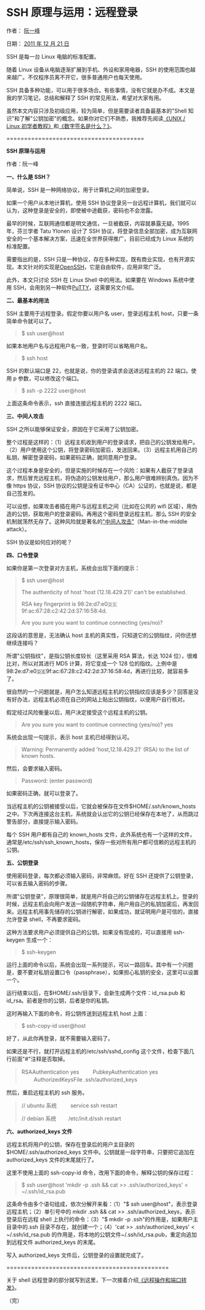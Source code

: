 # SSH 原理与运用：远程登录

作者： [阮一峰](https://www.ruanyifeng.com/)

日期： [2011 年 12 月 21 日](https://www.ruanyifeng.com/blog/2011/12/)

SSH 是每一台 Linux 电脑的标准配置。

随着 Linux 设备从电脑逐渐扩展到手机、外设和家用电器，SSH 的使用范围也越来越广。不仅程序员离不开它，很多普通用户也每天使用。

SSH 具备多种功能，可以用于很多场合。有些事情，没有它就是办不成。本文是我的学习笔记，总结和解释了 SSH 的常见用法，希望对大家有用。

虽然本文内容只涉及初级应用，较为简单，但是需要读者具备最基本的"Shell 知识"和了解"公钥加密"的概念。如果你对它们不熟悉，我推荐先阅读[《UNIX / Linux 初学者教程》](http://www.ee.surrey.ac.uk/Teaching/Unix/)和[《数字签名是什么？》](https://www.ruanyifeng.com/blog/2011/08/what_is_a_digital_signature.html)。

=======================================

**SSH 原理与运用**

作者：阮一峰

**一、什么是 SSH？**

简单说，SSH 是一种网络协议，用于计算机之间的加密登录。

如果一个用户从本地计算机，使用 SSH 协议登录另一台远程计算机，我们就可以认为，这种登录是安全的，即使被中途截获，密码也不会泄露。

最早的时候，互联网通信都是明文通信，一旦被截获，内容就暴露无疑。1995 年，芬兰学者 Tatu Ylonen 设计了 SSH 协议，将登录信息全部加密，成为互联网安全的一个基本解决方案，迅速在全世界获得推广，目前已经成为 Linux 系统的标准配置。

需要指出的是，SSH 只是一种协议，存在多种实现，既有商业实现，也有开源实现。本文针对的实现是[OpenSSH](https://www.openssh.com/)，它是自由软件，应用非常广泛。

此外，本文只讨论 SSH 在 Linux Shell 中的用法。如果要在 Windows 系统中使用 SSH，会用到另一种软件[PuTTY](http://www.chiark.greenend.org.uk/~sgtatham/putty)，这需要另文介绍。

**二、最基本的用法**

SSH 主要用于远程登录。假定你要以用户名 user，登录远程主机 host，只要一条简单命令就可以了。

> $ ssh user@host

如果本地用户名与远程用户名一致，登录时可以省略用户名。

> $ ssh host

SSH 的默认端口是 22，也就是说，你的登录请求会送进远程主机的 22 端口。使用 p 参数，可以修改这个端口。

> $ ssh -p 2222 user@host

上面这条命令表示，ssh 直接连接远程主机的 2222 端口。

**三、中间人攻击**

SSH 之所以能够保证安全，原因在于它采用了公钥加密。

整个过程是这样的：（1）远程主机收到用户的登录请求，把自己的公钥发给用户。（2）用户使用这个公钥，将登录密码加密后，发送回来。（3）远程主机用自己的私钥，解密登录密码，如果密码正确，就同意用户登录。

这个过程本身是安全的，但是实施的时候存在一个风险：如果有人截获了登录请求，然后冒充远程主机，将伪造的公钥发给用户，那么用户很难辨别真伪。因为不像 https 协议，SSH 协议的公钥是没有证书中心（CA）公证的，也就是说，都是自己签发的。

可以设想，如果攻击者插在用户与远程主机之间（比如在公共的 wifi 区域），用伪造的公钥，获取用户的登录密码。再用这个密码登录远程主机，那么 SSH 的安全机制就荡然无存了。这种风险就是著名的["中间人攻击"](https://en.wikipedia.org/wiki/Man-in-the-middle_attack)（Man-in-the-middle attack）。

SSH 协议是如何应对的呢？

**四、口令登录**

如果你是第一次登录对方主机，系统会出现下面的提示：

> $ ssh user@host
>
> The authenticity of host 'host (12.18.429.21)' can't be established.
>
> RSA key fingerprint is 98:2e:d7:e0:de:9f:ac:67:28:c2:42:2d:37:16:58:4d.
>
> Are you sure you want to continue connecting (yes/no)?

这段话的意思是，无法确认 host 主机的真实性，只知道它的公钥指纹，问你还想继续连接吗？

所谓"公钥指纹"，是指公钥长度较长（这里采用 RSA 算法，长达 1024 位），很难比对，所以对其进行 MD5 计算，将它变成一个 128 位的指纹。上例中是 98:2e:d7:e0:de:9f:ac:67:28:c2:42:2d:37:16:58:4d，再进行比较，就容易多了。

很自然的一个问题就是，用户怎么知道远程主机的公钥指纹应该是多少？回答是没有好办法，远程主机必须在自己的网站上贴出公钥指纹，以便用户自行核对。

假定经过风险衡量以后，用户决定接受这个远程主机的公钥。

> Are you sure you want to continue connecting (yes/no)? yes

系统会出现一句提示，表示 host 主机已经得到认可。

> Warning: Permanently added 'host,12.18.429.21' (RSA) to the list of known hosts.

然后，会要求输入密码。

> Password: (enter password)

如果密码正确，就可以登录了。

当远程主机的公钥被接受以后，它就会被保存在文件$HOME/.ssh/known_hosts 之中。下次再连接这台主机，系统就会认出它的公钥已经保存在本地了，从而跳过警告部分，直接提示输入密码。

每个 SSH 用户都有自己的 known_hosts 文件，此外系统也有一个这样的文件，通常是/etc/ssh/ssh_known_hosts，保存一些对所有用户都可信赖的远程主机的公钥。

**五、公钥登录**

使用密码登录，每次都必须输入密码，非常麻烦。好在 SSH 还提供了公钥登录，可以省去输入密码的步骤。

所谓"公钥登录"，原理很简单，就是用户将自己的公钥储存在远程主机上。登录的时候，远程主机会向用户发送一段随机字符串，用户用自己的私钥加密后，再发回来。远程主机用事先储存的公钥进行解密，如果成功，就证明用户是可信的，直接允许登录 shell，不再要求密码。

这种方法要求用户必须提供自己的公钥。如果没有现成的，可以直接用 ssh-keygen 生成一个：

> $ ssh-keygen

运行上面的命令以后，系统会出现一系列提示，可以一路回车。其中有一个问题是，要不要对私钥设置口令（passphrase），如果担心私钥的安全，这里可以设置一个。

运行结束以后，在$HOME/.ssh/目录下，会新生成两个文件：id_rsa.pub 和 id_rsa。前者是你的公钥，后者是你的私钥。

这时再输入下面的命令，将公钥传送到远程主机 host 上面：

> $ ssh-copy-id user@host

好了，从此你再登录，就不需要输入密码了。

如果还是不行，就打开远程主机的/etc/ssh/sshd_config 这个文件，检查下面几行前面"#"注释是否取掉。

> RSAAuthentication yes
> 　　 PubkeyAuthentication yes
> 　　 AuthorizedKeysFile .ssh/authorized_keys

然后，重启远程主机的 ssh 服务。

> // ubuntu 系统
> 　　 service ssh restart
>
> // debian 系统
> 　　/etc/init.d/ssh restart

**六、authorized_keys 文件**

远程主机将用户的公钥，保存在登录后的用户主目录的$HOME/.ssh/authorized_keys 文件中。公钥就是一段字符串，只要把它追加在 authorized_keys 文件的末尾就行了。

这里不使用上面的 ssh-copy-id 命令，改用下面的命令，解释公钥的保存过程：

> $ ssh user@host 'mkdir -p .ssh && cat >> .ssh/authorized_keys' < ~/.ssh/id_rsa.pub

这条命令由多个语句组成，依次分解开来看：（1）"$ ssh user@host"，表示登录远程主机；（2）单引号中的 mkdir .ssh && cat >> .ssh/authorized_keys，表示登录后在远程 shell 上执行的命令：（3）"$ mkdir -p .ssh"的作用是，如果用户主目录中的.ssh 目录不存在，就创建一个；（4）'cat >> .ssh/authorized_keys' < ~/.ssh/id_rsa.pub 的作用是，将本地的公钥文件~/.ssh/id_rsa.pub，重定向追加到远程文件 authorized_keys 的末尾。

写入 authorized_keys 文件后，公钥登录的设置就完成了。

==============================================

关于 shell 远程登录的部分就写到这里，下一次接着介绍[《远程操作和端口转发》](https://www.ruanyifeng.com/blog/2011/12/ssh_port_forwarding.html)。

（完）
